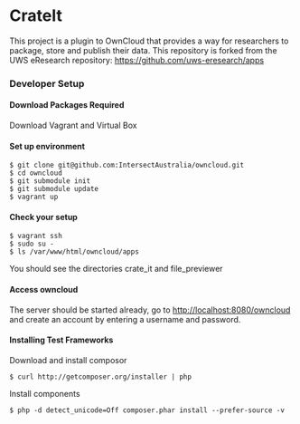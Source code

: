 CrateIt 
=======

This project is a plugin to OwnCloud that provides a way for researchers to package, store and publish their data.  This repository is forked from the UWS eResearch repository: https://github.com/uws-eresearch/apps 

### Developer Setup

#### Download Packages Required

Download Vagrant and Virtual Box

#### Set up environment

```
$ git clone git@github.com:IntersectAustralia/owncloud.git
$ cd owncloud
$ git submodule init
$ git submodule update
$ vagrant up
```

#### Check your setup

```
$ vagrant ssh
$ sudo su -
$ ls /var/www/html/owncloud/apps
```

You should see the directories crate_it and file_previewer

#### Access owncloud

The server should be started already, go to [http://localhost:8080/owncloud](http://localhost:8080/owncloud) and create an account by entering a username and password.
    
#### Installing Test Frameworks

Download and install composor

```
$ curl http://getcomposer.org/installer | php
```

Install components

```
$ php -d detect_unicode=Off composer.phar install --prefer-source -v
```

